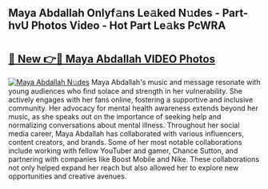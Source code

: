 ## Maya Abdallah Onlyf𝚊ns Le𝚊ked N𝚞des - Part-hvU Photos Video - Hot Part Le𝚊ks PcWRA

# <h2><a href="http://ac29813.deff.icu/?id=Maya+Abdallah">🔗 New 👉🔴 Maya Abdallah VIDEO Photos</a></h2>

[![Maya Abdallah N𝚞des](https://i.imgur.com/rIISA9y.gif)](http://ac29813.deff.icu/?id=Maya+Abdallah)
Maya Abdallah's music and message resonate with young audiences who find solace and strength in her vulnerability. She actively engages with her fans online, fostering a supportive and inclusive community. Her advocacy for mental health awareness extends beyond her music, as she speaks out on the importance of seeking help and normalizing conversations about mental illness. Throughout her social media career, Maya Abdallah has collaborated with various influencers, content creators, and brands. Some of her most notable collaborations include working with fellow YouTuber and gamer, Chance Sutton, and partnering with companies like Boost Mobile and Nike. These collaborations not only helped expand her reach but also allowed her to explore new opportunities and creative avenues.
